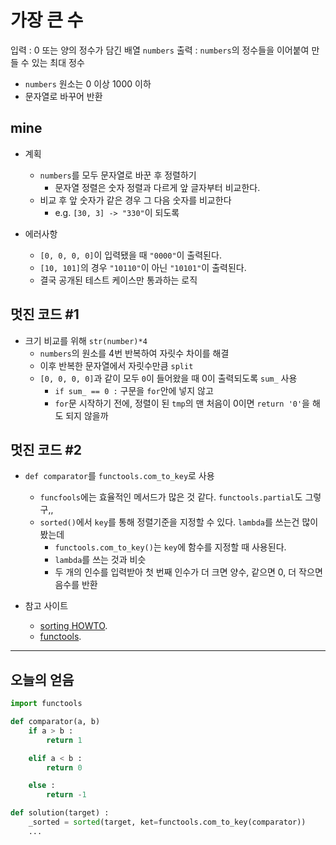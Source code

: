 # 가장 큰 수
입력 : 0 또는 양의 정수가 담긴 배열 `numbers`
출력 : `numbers`의 정수들을 이어붙여 만들 수 있는 최대 정수

* `numbers` 원소는 0 이상 1000 이하
* 문자열로 바꾸어 반환

## mine
* 계획
    - `numbers`를 모두 문자열로 바꾼 후 정렬하기
        - 문자열 정렬은 숫자 정렬과 다르게 앞 글자부터 비교한다.
    - 비교 후 앞 숫자가 같은 경우 그 다음 숫자를 비교한다
        - e.g. `[30, 3] -> "330"`이 되도록

* 에러사항
    - `[0, 0, 0, 0]`이 입력됐을 때 `"0000"`이 출력된다.
    - `[10, 101]`의 경우 `"10110"`이 아닌 `"10101"`이 출력된다.
    - 결국 공개된 테스트 케이스만 통과하는 로직

## 멋진 코드 #1
* 크기 비교를 위해 `str(number)*4`
    - `numbers`의 원소를 4번 반복하여 자릿수 차이를 해결
    - 이후 반복한 문자열에서 자릿수만큼 `split`
    - `[0, 0, 0, 0]`과 같이 모두 `0`이 들어왔을 때 0이 출력되도록 `sum_` 사용
        - `if sum_ == 0 :` 구문을 `for`안에 넣지 않고
        - `for`문 시작하기 전에, 정렬이 된 `tmp`의 맨 처음이 0이면 `return '0'`을 해도 되지 않을까

## 멋진 코드 #2
* `def comparator`를 `functools.com_to_key`로 사용
    - `funcfools`에는 효율적인 메서드가 많은 것 같다. `functools.partial`도 그렇구,,
    - `sorted()`에서 `key`를 통해 정렬기준을 지정할 수 있다. `lambda`를 쓰는건 많이 봤는데
        - `functools.com_to_key()`는 `key`에 함수를 지정할 때 사용된다.
        - `lambda`를 쓰는 것과 비슷
        - 두 개의 인수를 입력받아 첫 번째 인수가 더 크면 양수, 같으면 0, 더 작으면 음수를 반환
    
    
* 참고 사이트 
    - [sorting HOWTO](https://docs.python.org/ko/3/howto/sorting.html#sortinghowto).
    - [functools](https://docs.python.org/ko/3/library/functools.html).


------
## 오늘의 얻음
~~~python
import functools

def comparator(a, b)
    if a > b :
        return 1

    elif a < b :
        return 0

    else :
        return -1

def solution(target) :
    _sorted = sorted(target, ket=functools.com_to_key(comparator))
    ...
~~~
